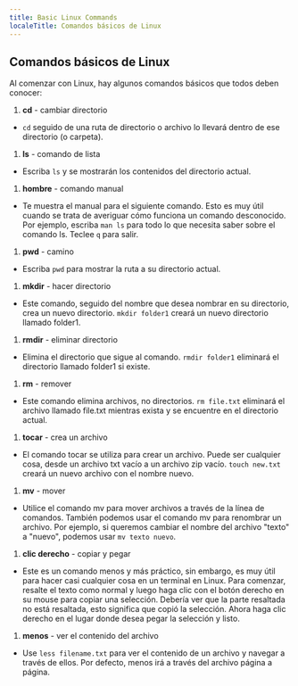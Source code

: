 ```yaml
---
title: Basic Linux Commands
localeTitle: Comandos básicos de Linux
---
```

## Comandos básicos de Linux

Al comenzar con Linux, hay algunos comandos básicos que todos deben conocer:

1.  **cd** - cambiar directorio

*   `cd` seguido de una ruta de directorio o archivo lo llevará dentro de ese directorio (o carpeta).

1.  **ls** - comando de lista

*   Escriba `ls` y se mostrarán los contenidos del directorio actual.

1.  **hombre** - comando manual

*   Te muestra el manual para el siguiente comando. Esto es muy útil cuando se trata de averiguar cómo funciona un comando desconocido. Por ejemplo, escriba `man ls` para todo lo que necesita saber sobre el comando ls. Teclee `q` para salir.

1.  **pwd** - camino

*   Escriba `pwd` para mostrar la ruta a su directorio actual.

1.  **mkdir** - hacer directorio

*   Este comando, seguido del nombre que desea nombrar en su directorio, crea un nuevo directorio. `mkdir folder1` creará un nuevo directorio llamado folder1.

1.  **rmdir** - eliminar directorio

*   Elimina el directorio que sigue al comando. `rmdir folder1` eliminará el directorio llamado folder1 si existe.

1.  **rm** - remover

*   Este comando elimina archivos, no directorios. `rm file.txt` eliminará el archivo llamado file.txt mientras exista y se encuentre en el directorio actual.

1.  **tocar** - crea un archivo

*   El comando tocar se utiliza para crear un archivo. Puede ser cualquier cosa, desde un archivo txt vacío a un archivo zip vacío. `touch new.txt` creará un nuevo archivo con el nombre nuevo.

1.  **mv** - mover

*   Utilice el comando mv para mover archivos a través de la línea de comandos. También podemos usar el comando mv para renombrar un archivo. Por ejemplo, si queremos cambiar el nombre del archivo "texto" a "nuevo", podemos usar `mv texto nuevo`.

1.  **clic derecho** - copiar y pegar

*   Este es un comando menos y más práctico, sin embargo, es muy útil para hacer casi cualquier cosa en un terminal en Linux. Para comenzar, resalte el texto como normal y luego haga clic con el botón derecho en su mouse para copiar una selección. Debería ver que la parte resaltada no está resaltada, esto significa que copió la selección. Ahora haga clic derecho en el lugar donde desea pegar la selección y listo.

1.  **menos** - ver el contenido del archivo

*   Use `less filename.txt` para ver el contenido de un archivo y navegar a través de ellos. Por defecto, menos irá a través del archivo página a página.
